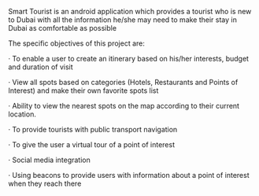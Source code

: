 Smart Tourist is an android application which provides a tourist who is new to Dubai with all the information he/she may need to make their stay in Dubai as comfortable as possible

The specific objectives of this project are:

· To enable a user to create an itinerary based on his/her interests, budget and duration of visit

· View all spots based on categories (Hotels, Restaurants and Points of Interest) and make their own favorite spots list

· Ability to view the nearest spots on the map according to their current location.

· To provide tourists with public transport navigation

· To give the user a virtual tour of a point of interest

· Social media integration

· Using beacons to provide users with information about a point of interest when they reach there
